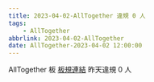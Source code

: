 ```yaml
---
title: 2023-04-02-AllTogether 違規 0 人
tags:
    - AllTogether
abbrlink: 2023-04-02-AllTogether
date: AllTogether-2023-04-02 12:00:00
---
```

AllTogether 板 [板規連結](https://www.ptt.cc/bbs/AllTogether/M.1643211430.A.5FB.html)
昨天違規 0 人
